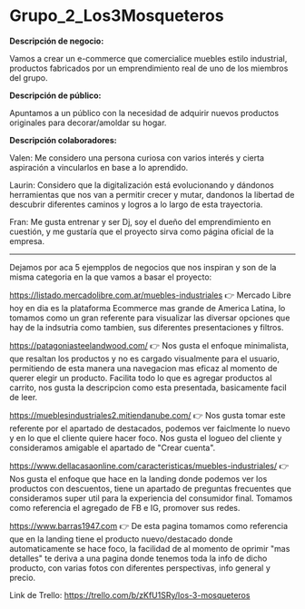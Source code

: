 # Grupo_2_Los3Mosqueteros

**Descripción de negocio:**

Vamos a crear un e-commerce que comercialice muebles estilo industrial, productos fabricados por un emprendimiento real de uno de los miembros del grupo.

**Descripción de público:**

Apuntamos a un público con la necesidad de adquirir nuevos productos originales para decorar/amoldar su hogar.

**Descripción colaboradores:**

Valen: Me considero una persona curiosa con varios interés y cierta aspiración a vincularlos en base a lo aprendido.

Laurin: Considero que la digitalización está evolucionando y dándonos herramientas que nos van a permitir crecer y mutar, dandonos la libertad de descubrir diferentes caminos y logros a lo largo de esta trayectoria.

Fran: Me gusta entrenar y ser Dj, soy el dueño del emprendimiento en cuestión, y me gustaría que el proyecto sirva como página oficial de la empresa.


---------------------------------------------------------------------------------------------------------------------------------------------------------------------------

Dejamos por aca 5 ejempplos de negocios que nos inspiran y son de la misma categoria en la que vamos a basar el proyecto:

 https://listado.mercadolibre.com.ar/muebles-industriales 👉 Mercado Libre hoy en dia es la plataforma Ecommerce mas grande de America Latina, 
 lo tomamos como un gran referente para visualizar las diversar opciones que hay de la indsutria como tambien, sus diferentes presentaciones y filtros. 
 
 https://patagoniasteelandwood.com/ 👉 Nos gusta el enfoque minimalista, que resaltan los productos y no es cargado visualmente para el usuario, 
 permitiendo de esta manera una navegacion mas eficaz al momento de querer elegir un producto. Facilita todo lo que es agregar productos al carrito, 
 nos gusta la descripcion como esta presentada, basicamente facil de leer.
 
 https://mueblesindustriales2.mitiendanube.com/ 👉 Nos gusta tomar este referente por el apartado de destacados, 
 podemos ver faiclmente lo nuevo y en lo que el cliente quiere hacer foco. Nos gusta el logueo del cliente y consideramos amigable el apartado de "Crear cuenta".
 
 https://www.dellacasaonline.com/caracteristicas/muebles-industriales/ 👉 Nos gusta el enfoque que hace en la landing donde podemos ver los productos con descuentos, 
 tiene un apartado de preguntas frecuentes que consideramos super util para la experiencia del consumidor final. 
 Tomamos como referencia el agregado de FB e IG, promover sus redes. 

 https://www.barras1947.com 👉 De esta pagina tomamos como referencia que en la landing tiene el producto nuevo/destacado donde automaticamente se hace foco, la facilidad 
 de al momento de oprimir "mas detalles" te deriva a una pagina donde tenemos toda la info de dicho producto, con varias fotos con diferentes perspectivas, info general y precio.
 
 
 Link de Trello: https://trello.com/b/zKfU1SRy/los-3-mosqueteros
